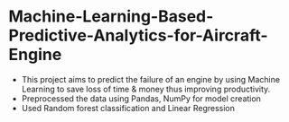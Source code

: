 # Machine-Learning-Based-Predictive-Analytics-for-Aircraft-Engine

- This project aims to predict the failure of an engine by using Machine Learning to save loss of time & money thus
improving productivity.
- Preprocessed the data using Pandas, NumPy for model creation
- Used Random forest classification and Linear Regression


